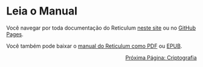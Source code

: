 # Leia o Manual
Você navegar por toda documentação do Reticulum [neste site](https://reticulum.network/manual/index.html) ou no [GitHub Pages](https://markqvist.github.io/Reticulum/manual/).

Você também pode baixar o [manual do Reticulum como PDF](https://reticulum.network/manual/Reticulum%20Manual.pdf) ou [EPUB](manual/Reticulum%20Manual.epub).

<p align="right"><a href="crypto_pt-br.html">Próxima Página: Criptografia</a></p>
